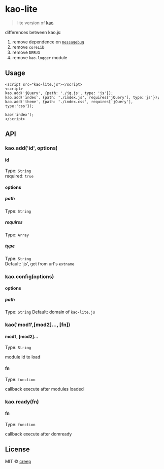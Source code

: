 # kao-lite 

> lite version of [kao](https://github.com/xwcoder/kao)

differences between kao.js:

1. remove dependence on [`messagebug`](https://github.com/xwcoder/messagebus)
2. remove `coreLib`
3. remove `DEBUG`
4. remove `kao.logger` module

## Usage

```
<script src="kao-lite.js"></script>
<script>
kao.add('jQuery', {path: './jq.js', type: 'js'});
kao.add('index', {path: './index.js', requires['jQuery'], type:'js'});
kao.add('theme', {path: './index.css', requires['jQuery'], type:'css'});

kao('index');
</script>
```

## API

### kao.add('id', options)

#### id

Type: `String`  
required: `true`

#### options

##### path

Type: `String`  

##### requires

Type: `Array`  

##### type

Type: `String`  
Default: 'js', get from url's `extname`


### kao.config(options)

#### options

##### path

Type: `String`
Default: domain of `kao-lite.js`


### kao('mod1',[mod2]..., [fn])

#### mod1, [mod2]...

Type: `String`  

module id to load

#### fn

Type: `function`

callback execute after modules loaded

### kao.ready(fn)

#### fn

Type: `function`

callback execute after domready


## License

MIT © [creep](http://xwcoder.github.io)
